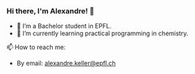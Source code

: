 ### Hi there, I'm Alexandre! 👋

- 🔭 I’m a Bachelor student in EPFL.
- 🌱 I’m currently learning practical programming in chemistry.

📫 How to reach me:
- By email: alexandre.keller@epfl.ch
